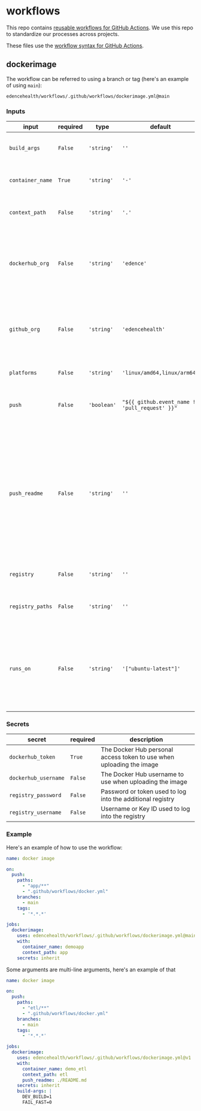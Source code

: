 # workflows

This repo contains [reusable workflows for GitHub Actions](https://docs.github.com/en/actions/using-workflows/reusing-workflows). We use this repo to standardize our processes across projects.

These files use the [workflow syntax for GitHub Actions](https://docs.github.com/en/actions/using-workflows/workflow-syntax-for-github-actions).

## dockerimage

The workflow can be referred to using a branch or tag (here's an example of using `main`):

```
edencehealth/workflows/.github/workflows/dockerimage.yml@main
```

### Inputs

input            | required | type        | default                                        | description
---------------- | -------- | ----------- | ---------------------------------------------- | ---------------------------------------------------------------------------------------------------------------------------------------------------------------------------------------------------------------------------------------------------------------------------------------------------------------------------------------------------------------------------------------------------
`build_args`     | `False`  | `'string'`  | `''`                                           | Additional build arguments in `KEY=VALUE` format, preferrably one per line
`container_name` | `True`   | `'string'`  | `'-'`                                          | The base name of the docker container; e.g. just the "xyz" part of "edence/xyz:latest"
`context_path`   | `False`  | `'string'`  | `'.'`                                          | The path (relative within the repo) of the directory that contains the Dockerfile
`dockerhub_org`  | `False`  | `'string'`  | `'edence'`                                     | The Docker Hub organization name or username where the image should be uploaded; e.g. just the "edence" part of "edence/xyz:latest"; leave blank to skip the normal Docker Hub tag
`github_org`     | `False`  | `'string'`  | `'edencehealth'`                               | The GitHub organization name or username where the image should be uploaded; e.g. just the "edencehealth" part of "edencehealth/xyz:latest"; leave blank to skip the normal GitHub tag
`platforms`      | `False`  | `'string'`  | `'linux/amd64,linux/arm64'`                    | The comma-separated target platform(s) to use when building the image
`push`           | `False`  | `'boolean'` | `"${{ github.event_name != 'pull_request' }}"` | Whether to push the image to the container registries (building without pushing may be useful as a PR check)
`push_readme`    | `False`  | `'string'`  | `''`                                           | Path of the README file to push to Docker Hub. This runs only if the dockerhub_org and container_name inputs are non-empty. The Docker Hub repo\'s long_description will be set to the contents of the given readme file. The Docker Hub short description will be set from the GitHub repo\'s description. This only runs if the "latest" image tag would be updated. (example value: "README.md")
`registry`       | `False`  | `'string'`  | `''`                                           | Server address of an additional Docker registry to log into
`registry_paths` | `False`  | `'string'`  | `''`                                           | Additional registry paths, preferrably one per line (for example "docker.io/bitnami/redis" without ":latest")
`runs_on`        | `False`  | `'string'`  | `'["ubuntu-latest"]'`                          | Quoted JSON string specifying a list of Workflow Runner machine types/labels to run the job on (note the variable name contains an underscore not a dash) - the value is processed using `fromJson`; example self-hosted runner value "[\'self-hosted\', \'linux\']"

### Secrets

secret               | required | description
-------------------- | -------- | --------------------------------------------------------------------
`dockerhub_token`    | `True`   | The Docker Hub personal access token to use when uploading the image
`dockerhub_username` | `False`  | The Docker Hub username to use when uploading the image
`registry_password`  | `False`  | Password or token used to log into the additional registry
`registry_username`  | `False`  | Username or Key ID used to log into the registry

### Example

Here's an example of how to use the workflow:

```yaml
name: docker image

on:
  push:
    paths:
      - "app/**"
      - ".github/workflows/docker.yml"
    branches:
      - main
    tags:
      - '*.*.*'

jobs:
  dockerimage:
    uses: edencehealth/workflows/.github/workflows/dockerimage.yml@main
    with:
      container_name: demoapp
      context_path: app
    secrets: inherit
```

Some arguments are multi-line arguments, here's an example of that

```yaml
name: docker image

on:
  push:
    paths:
      - "etl/**"
      - ".github/workflows/docker.yml"
    branches:
      - main
    tags:
      - '*.*.*'

jobs:
  dockerimage:
    uses: edencehealth/workflows/.github/workflows/dockerimage.yml@v1
    with:
      container_name: demo_etl
      context_path: etl
      push_readme: ./README.md
    secrets: inherit
    build-args: |
      DEV_BUILD=1
      FAIL_FAST=0
```
